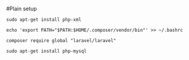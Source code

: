 #Plain setup

`sudo apt-get install php-xml`


`echo 'export PATH="$PATH:$HOME/.composer/vendor/bin"' >> ~/.bashrc`

`composer require global "laravel/laravel"`

`sudo apt-get install php-mysql`
